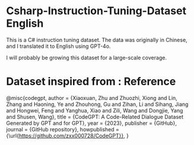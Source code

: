 # Csharp-Instruction-Tuning-Dataset English

This is a C# instruction tuning dataset.
The data was originally in Chinese, and I translated it to English using GPT-4o.

I will probably be growing this dataset for a large-scale coverage.







# Dataset inspired from : Reference
@misc{codegpt,
  author = {Xiaoxuan, Zhu and Zhuozhi, Xiong and Lin, Zhang and Haoning, Ye and Zhouhong, Gu and Zihan, Li and Sihang, Jiang and Hongwei, Feng and Yanghua, Xiao and Zili, Wang and Dongjie, Yang and Shusen, Wang},
  title = {CodeGPT: A Code-Related Dialogue Dataset Generated by GPT and for GPT},
  year = {2023},
  publisher = {GitHub},
  journal = {GitHub repository},
  howpublished = {\url{https://github.com/zxx000728/CodeGPT}},
}
